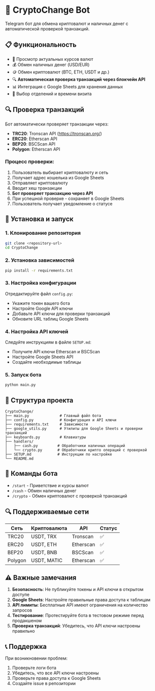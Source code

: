# 🤖 CryptoChange Bot

Telegram бот для обмена криптовалют и наличных денег с автоматической проверкой транзакций.

## 📋 Функциональность

- 💱 Просмотр актуальных курсов валют
- 💰 Обмен наличных денег (USD/EUR)
- 🪙 Обмен криптовалют (BTC, ETH, USDT и др.)
- 🔍 **Автоматическая проверка транзакций через блокчейн API**
- 📊 Интеграция с Google Sheets для хранения данных
- 🏦 Выбор отделений и времени визита

## 🔍 Проверка транзакций

Бот автоматически проверяет транзакции через:
- **TRC20**: Tronscan API (https://tronscan.org/)
- **ERC20**: Etherscan API
- **BEP20**: BSCScan API
- **Polygon**: Etherscan API

### Процесс проверки:
1. Пользователь выбирает криптовалюту и сеть
2. Получает адрес кошелька из Google Sheets
3. Отправляет криптовалюту
4. Вводит хеш транзакции
5. **Бот проверяет транзакцию через API**
6. При успешной проверке - сохраняет в Google Sheets
7. Пользователь получает уведомление о статусе

## 🚀 Установка и запуск

### 1. Клонирование репозитория
```bash
git clone <repository-url>
cd CryptoChange
```

### 2. Установка зависимостей
```bash
pip install -r requirements.txt
```

### 3. Настройка конфигурации
Отредактируйте файл `config.py`:
- Укажите токен вашего бота
- Настройте Google API ключи
- Добавьте API ключи для проверки транзакций
- Обновите URL таблиц Google Sheets

### 4. Настройка API ключей
Следуйте инструкциям в файле `SETUP.md`:
- Получите API ключи Etherscan и BSCScan
- Настройте Google Sheets API
- Создайте необходимые таблицы

### 5. Запуск бота
```bash
python main.py
```

## 📁 Структура проекта

```
CryptoChange/
├── main.py              # Главный файл бота
├── config.py            # Конфигурация и API ключи
├── requirements.txt     # Зависимости
├── google_utils.py      # Утилиты для Google Sheets и проверки транзакций
├── keyboards.py         # Клавиатуры
├── handlers/
│   ├── cash.py         # Обработчики наличных операций
│   └── crypto.py       # Обработчики крипто операций с проверкой
├── SETUP.md            # Инструкции по настройке
└── README.md
```

## 🔧 Команды бота

- `/start` - Приветствие и курсы валют
- `/cash` - Обмен наличных денег
- `/crypto` - Обмен криптовалют с проверкой транзакций

## 🔍 Поддерживаемые сети

| Сеть | Криптовалюта | API | Статус |
|------|--------------|-----|--------|
| TRC20 | USDT, TRX | Tronscan | ✅ |
| ERC20 | USDT, ETH | Etherscan | ✅ |
| BEP20 | USDT, BNB | BSCScan | ✅ |
| Polygon | USDT, MATIC | Etherscan | ✅ |

## ⚠️ Важные замечания

1. **Безопасность**: Не публикуйте токены и API ключи в открытом доступе
2. **Google Sheets**: Настройте правильные права доступа к таблицам
3. **API лимиты**: Бесплатные API имеют ограничения на количество запросов
4. **Тестирование**: Протестируйте бота в тестовом режиме перед продакшеном
5. **Проверка транзакций**: Убедитесь, что API ключи настроены правильно

## 📞 Поддержка

При возникновении проблем:
1. Проверьте логи бота
2. Убедитесь, что все API ключи настроены
3. Проверьте права доступа к Google Sheets
4. Создайте issue в репозитории
